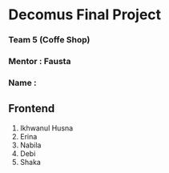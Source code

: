 <h1>Decomus Final Project</h1>
<h3>Team 5 (Coffe Shop)</h3>
<h3>Mentor : Fausta</h3>
<h3>Name :</h3>
<h2>Frontend</h2>
<ol>
  <li>Ikhwanul Husna</li>
  <li>Erina</li>
  <li>Nabila</li>
  <li>Debi</li>
  <li>Shaka</li>
</ol>
